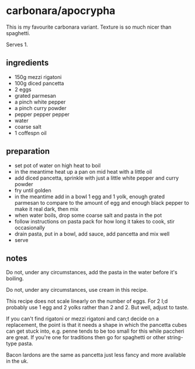 # carbonara/apocrypha

This is my favourite carbonara variant. Texture is so much nicer than spaghetti.

Serves 1.

## ingredients

- 150g mezzi rigatoni
- 100g diced pancetta
- 2 eggs
- grated parmesan
- a pinch white pepper
- a pinch curry powder
- pepper pepper pepper
- water
- coarse salt
- 1 coffespn oil

## preparation

- set pot of water on high heat to boil
- in the meantime heat up a pan on mid heat with a little oil
- add diced pancetta, sprinkle with just a little white pepper and curry powder
- fry until golden
- in the meantime add in a bowl 1 egg and 1 yolk, enough grated parmesan to compare to the amount of egg and enough black pepper to make it real dark, then mix
- when water boils, drop some coarse salt and pasta in the pot
- follow instructions on pasta pack for how long it takes to cook, stir occasionally
- drain pasta, put in a bowl, add sauce, add pancetta and mix well
- serve

## notes

Do not, under any circumstances, add the pasta in the water before it's boiling.

Do not, under any circumstances, use cream in this recipe.

This recipe does not scale linearly on the number of eggs. For 2 I;d probably use 1 egg and 2 yolks rather than 2 and 2. But well, adjust to taste.

If you can't find rigatoni or mezzi rigatoni and can;t decide on a replacement, the point is that it needs a shape in which the pancetta cubes can get stuck into, e.g. penne tends to be too small for this while paccheri are great. If you're one for traditions then go for spaghetti or other string-type pasta.

Bacon lardons are the same as pancetta just less fancy and more available in the uk.